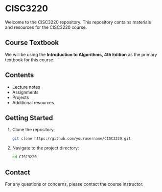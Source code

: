 # CISC3220

Welcome to the CISC3220 repository. This repository contains materials and resources for the CISC3220 course.

## Course Textbook
We will be using the **Introduction to Algorithms, 4th Edition** as the primary textbook for this course.

## Contents
- Lecture notes
- Assignments
- Projects
- Additional resources

## Getting Started
1. Clone the repository:
    ```bash
    git clone https://github.com/yourusername/CISC3220.git
    ```
2. Navigate to the project directory:
    ```bash
    cd CISC3220
    ```

## Contact
For any questions or concerns, please contact the course instructor.

